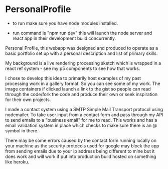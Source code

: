 # PersonalProfile

- to run make sure you have node modules installed.

- run command is "npm run dev" this will launch the node server and react app in their development build concurrently.

Personal Profile, this webapp was designed and produced to operate as a basic portfolio set up with a personal description and list of primary skills.

My background is a live rendering processing sketch which is wrapped in a react ref system - see my p5 components to see how that works.

I chose to develop this idea to primarily host examples of my past processing work in a gallery format.
So you can see some of my work. The image containers if clicked launch a link to the gist so people can read through the code/fork the code and produce their own or seek inspiration for their own projects.

I made a contact system using a SMTP Simple Mail Transport protocol using nodemailer.
To take user input from a contact form and pass through my API to send emails to a "business email" for me to read.
This works and has a email validation system in place which checks to make sure there is an @ symbol in there.

There may be some errors caused by the contact form running locally on your machine as the security protocols used for google may block the app from sending emails due to your ip address being different to mine but it does work and will work if put into production build hosted on something like heroku.
